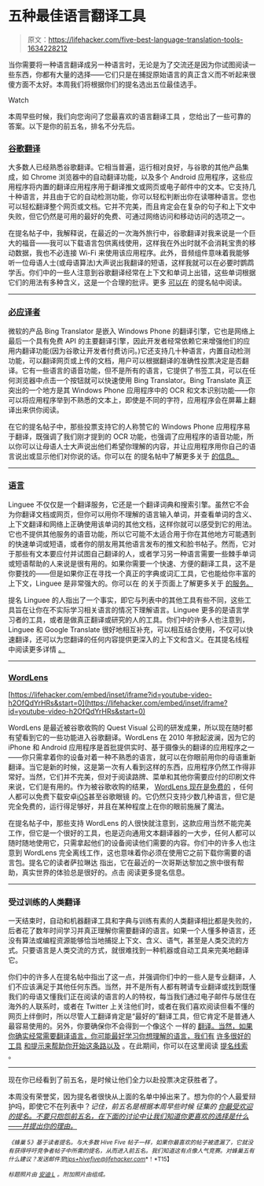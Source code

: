 # 五种最佳语言翻译工具

> 原文：<https://lifehacker.com/five-best-language-translation-tools-1634228212>

当你需要将一种语言翻译成另一种语言时，无论是为了交流还是因为你试图阅读一些东西，你都有大量的选择——它们只是在捕捉原始语言的真正含义而不听起来很傻方面不太好。本周我们将根据你们的提名选出五位最佳选手。

Watch

本周早些时候，我们向您询问了您最喜欢的语言翻译工具 ，您给出了一些可靠的答案。以下是你的前五名，排名不分先后。

### [谷歌翻译](http://translate.google.com/)

大多数人已经熟悉谷歌翻译。它相当普遍，运行相对良好，与谷歌的其他产品集成，如 Chrome 浏览器中的自动翻译功能，以及多个 Android 应用程序，这些应用程序将内置的翻译应用程序用于翻译推文或网页或电子邮件中的文本。它支持几十种语言，并且由于它的自动检测功能，你可以轻松判断出你在读哪种语言。您也可以轻松翻译整个网页或文档。它并不完美，而且肯定会在复杂的句子和上下文中失败，但它仍然是可用的最好的免费、可通过网络访问和移动访问的选项之一。

在提名帖子中，我解释说，在最近的一次海外旅行中，谷歌翻译对我来说是一个巨大的福音——我可以下载语言包供离线使用，这样我在外出时就不会消耗宝贵的移动数据，我也不必连接 Wi-Fi 来使用该应用程序。此外，音频组件意味着我能够听一位母语人士(或母语算法)大声说出我翻译的短语，这样我就可以在必要时鹦鹉学舌。你们中的一些人注意到谷歌翻译经常在上下文和单词上出错，这些单词根据它们的用法有多种含义，这是一个合理的批评。更多 [可以在](http://lifehacker.com/vote-google-translate-why-lets-get-the-ubiquitous-one-1633215371) 的提名帖中阅读。

* * *

### [必应译者](http://www.bing.com/translator/)

微软的产品 Bing Translator 是嵌入 Windows Phone 的翻译引擎，它也是网络上最后一个具有免费 API 的主要翻译引擎，因此开发者经常依赖它来增强他们的应用内翻译功能(因为谷歌让开发者付费访问。)它还支持几十种语言，内置自动检测功能，可以翻译网页或上传的文档，用户可以根据翻译的准确性投票决定是否翻译。它有一些语言的语音功能，但不是所有的语言，它提供了书签工具，可以在任何浏览器中点击一个按钮就可以快速使用 Bing Translator。Bing Translate 真正突出的一个地方是其 Windows Phone 应用程序中的 OCR 和文本识别功能——你可以将应用程序举到不熟悉的文本上，即使是不同的字符，应用程序会在屏幕上翻译出来供你阅读。

在它的提名帖子中，那些投票支持它的人称赞它的 Windows Phone 应用程序易于翻译，既强调了我们刚才提到的 OCR 功能，也强调了应用程序的语音功能，所以你可以让母语人士大声说出他们希望你理解的内容，并让应用程序用你自己的语言说出或显示他们对你说的话。你可以在 的提名帖中了解更多关于 [的信息。](http://lifehacker.com/vote-bing-translate-in-addition-to-a-web-based-interfa-1633411562)

* * *

### [语言](http://www.linguee.com/)

Linguee 不仅仅是一个翻译服务，它还是一个翻译词典和搜索引擎。虽然它不会为你翻译文档或网页，但你可以用你不理解的语言输入单词，并查看单词的含义、上下文翻译和网络上正确使用该单词的其他文档，这样你就可以感受到它的用法。它也不提供其他服务的语音功能，所以它可能不太适合用于你在其他地方可能遇到的快速单词或短语，或者你的朋友用其他语言发布的推文和脸书帖子。然而，它对于那些有文本要应付并试图自己翻译的人，或者学习另一种语言需要一些棘手单词或短语帮助的人来说是很有用的。如果你需要一个快速、方便的翻译工具，这不是你要找的——但是如果你正在寻找一个真正的字典或词汇工具，它也能给你丰富的上下文，Linguee 是非常强大的。你可以在 的关于页面上了解更多关于 [的服务。](http://www.linguee.com/english-german/page/about.php)

提名 Linguee 的人指出了一个事实，即它与列表中的其他工具有些不同，这些工具旨在让你在不实际学习相关语言的情况下理解语言。Linguee 更多的是语言学习者的工具，或者是做真正翻译或研究的人的工具。你们中的许多人也注意到，Linguee 和 Google Translate 很好地相互补充，可以相互结合使用，不仅可以快速翻译，还可以为您翻译的任何内容提供更深入的上下文和含义。在其提名线程 中阅读更多详情 [。](http://lifehacker.com/vote-linguee-why-besides-storing-definitions-individu-1633408077)

* * *

### [WordLens](http://questvisual.com/)

 [https://lifehacker.com/embed/inset/iframe?id=youtube-video-h2OfQdYrHRs&start=0](https://lifehacker.com/embed/inset/iframe?id=youtube-video-h2OfQdYrHRs&start=0) 

WordLens 是最近被谷歌收购的 Quest Visual 公司的研发成果，所以现在随时都有望看到它的一些功能进入谷歌翻译。WordLens 在 2010 年掀起波澜，因为它的 iPhone 和 Android 应用程序是首批提供实时、基于摄像头的翻译的应用程序之一——你只需拿着你的设备对着一种不熟悉的语言，就可以在你眼前用你的母语重新翻译。当它是新的时候，这是第一次有人看到这样的东西，应用程序仍然工作得非常好。当然，它们并不完美，但对于阅读路牌、菜单和其他你需要应付的印刷文件来说，它们是有用的。作为被谷歌收购的结果， [WordLens 现在是免费的](https://lifehacker.com/word-lens-the-real-time-translation-app-is-now-free-1579220195) ，任何人都可以免费下载安卓[iOS](https://itunes.apple.com/us/app/word-lens/id383463868)甚至谷歌眼镜 的。它仍然只支持少数几种语言，但它是完全免费的，运行得足够好，并且在某种程度上在你的眼前施展了魔法。

在提名帖子中，那些支持 WordLens 的人很快就注意到，这款应用当然不能完美工作，但它是一个很好的工具，也是迈向通用文本翻译器的一大步，任何人都可以随时随地使用它，只需拿起他们的设备阅读他们需要的内容。你们中的许多人也注意到 WordLens 完全离线工作，这也意味着你必须在使用它之前下载你需要的语言包。提名它的读者萨拉琳达 指出，它在最近的一次哥斯达黎加之旅中很有帮助，真实世界的体验总是很好的。点击 阅读更多提名信息。

* * *

### 受过训练的人类翻译

一天结束时，自动和机器翻译工具和字典与训练有素的人类翻译相比都是失败的，后者花了数年时间学习并真正理解你需要翻译的语言。如果一个人懂多种语言，还没有算法或编程资源能够恰当地捕捉上下文、含义、语气，甚至是人类交流的方式。只要语言是人类交流的方式，就很难找到一种机器或自动工具来完美地翻译它。

你们中的许多人在提名帖中指出了这一点，并强调你们中的一些人是专业翻译，人们不应该满足于其他任何东西。当然，并不是所有人都有聘请专业翻译或找到既懂我们的母语又懂我们正在阅读的语言的人的特权，每当我们通过电子邮件与居住在海外的人联系时，或者在 Twitter 上关注他们时，或者在我们喜欢阅读但看不懂的网页上绊倒时，所以尽管人工翻译肯定是“最好的”翻译工具，但它肯定不是普通人最容易使用的。另外，你要确保你不会得到一个像这个 一样的 [翻译。当然，如果你确实经常需要翻译语言，你可能最好学习你想理解的语言，我们有](http://www.telegraph.co.uk/news/worldnews/africaandindianocean/southafrica/10510455/Nelson-Mandela-memorial-interpreter-was-a-fake.html) [许多很好的工具](https://lifehacker.com/five-best-language-learning-tools-1448103513) [和提示来帮助你开始这条路](http://lifehacker.com/the-science-of-learning-a-new-language-and-how-to-use-1579130048)[以及](http://lifehacker.com/how-to-successfully-learn-a-new-language-this-year-5974670) 。在此期间，你可以在这里阅读 [提名线索](http://lifehacker.com/source-wikipedia-commons-vote-brain-of-a-profession-1633489704) 。

* * *

现在你已经看到了前五名，是时候让他们全力以赴投票决定获胜者了。

本周没有荣誉奖，因为提名者很快从上面的名单中掉出来了。想为你的个人最爱辩护吗，即使它不在列表中？*记住，前五名是根据本周早些时候* *征集的* [*你最受欢迎的提名。不要只抱怨前五名，在下面的讨论中让我们知道你更喜欢的选择是什么——并提出你的理由。*](https://lifehacker.com/whats-the-best-language-translation-tool-1633213118)

<small>*《蜂巢 5》基于读者提名。与大多数 Hive Five 帖子一样，如果你最喜欢的帖子被遗漏了，它就没有获得呼吁竞争者帖子中所需的提名，从而进入前五名。我们知道这有点像人气竞赛。对蜂巢五有什么建议？发送邮件至*</small>[<small>*tips+hivefive@lifehacker.com*</small>](mailto:tips+hivefive@lifehacker.com)<small>*！*T15】</small>

<small>*标题照片由*</small> [<small>*安迪 L*</small>](https://www.flickr.com/photos/agroove/6852197513) <small>*。附加照片由*</small>[<small></small>](https://www.flickr.com/photos/danielavladimirova/11963081196)*<small>*组成。*</small>*